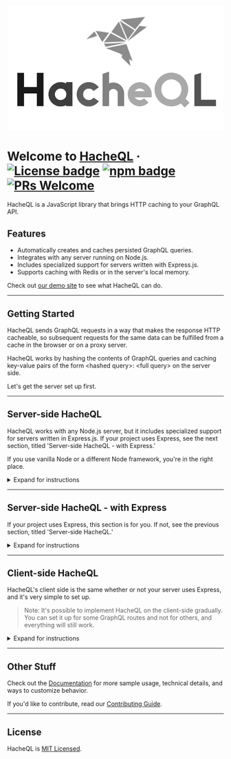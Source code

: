 ![](demo/images/Logo.png)

# Welcome to [HacheQL](http://www.hacheql.org/) &middot; [![License badge](https://img.shields.io/badge/license-MIT-informational)](LICENSE) [![npm badge](https://img.shields.io/badge/npm-v1.0.1-informational)]() [![PRs Welcome](https://img.shields.io/badge/PRs-welcome-brightgreen)]()
HacheQL is a JavaScript library that brings HTTP caching to your GraphQL API.

## Features
- Automatically creates and caches persisted GraphQL queries.
- Integrates with any server running on Node.js.
- Includes specialized support for servers written with Express.js.
- Supports caching with Redis or in the server's local memory.

Check out [our demo site](http://www.hacheql.org/) to see what HacheQL can do.

<hr>

## Getting Started
HacheQL sends GraphQL requests in a way that makes the response HTTP cacheable, so subsequent requests for the same data can be fulfilled from a cache in the browser or on a proxy server. 

HacheQL works by hashing the contents of GraphQL queries and caching key-value pairs of the form \<hashed query>: \<full query> on the server side.

Let's get the server set up first.

<hr>

## Server-side HacheQL

HacheQL works with any Node.js server, but it includes specialized support for servers written in Express.js. If your project uses Express, see the next section, titled 'Server-side HacheQL - with Express.'  

If you use vanilla Node or a different Node framework, you're in the right place.

<details><summary>Expand for instructions</summary>  
<br>

1. Install HacheQL with npm.  

```
npm install hacheql
```

2. Import `nodeHacheQL` in files that handle GraphQL requests.

```javascript
import { nodeHacheQL } from 'hacheql/server';
```

3. Call `nodeHacheQL` as the first step in handling GraphQL requests. 
```javascript
server.on('request', async (req, res) => {
  if (request.url === '/graphql') {
    try {
      const query = await nodeHacheQL(req, res, { redis: redisClient }); 
      const data = await database.query(query);
      res.end(data);
    } catch (error) {
      /* error handling logic */
    }
  }
});
```
> See the [Documentation](DOCUMENTATION.md#nodehacheql) for more detail on how to use this function.

That's all for the server! See [Client-side HacheQL](README.md#client-side-hacheql) for the next steps.
</details>

<hr>

## Server-side HacheQL - with Express
If your project uses Express, this section is for you. If not, see the previous section, titled 'Server-side HacheQL.'

<details><summary>Expand for instructions</summary>
<br>

1. Install HacheQL with npm.  

```
npm install hacheql
```

2. Import `expressHacheQL` and `httpCache` in files that handle GraphQL requests.

```javascript
import { expressHacheQL, httpCache } from 'hacheql/server';
```

3. Use `expressHacheQL` as the first piece of middleware in routes that handle GraphQL requests.  

If you want to cache using Redis, pass `expressHacheQL` an object with a property `redis` whose value is a reference to your Redis client.

```javascript
app.use('/graphql', expressHacheQL({ redis: <redisClient> }), /* other middleware */);
```

If you aren't using Redis, don't pass any arguments to `expressHacheQL` and it will automatically use the server's memory for caching.

```javascript
app.use('/graphql', expressHacheQL(), /* other middleware */);
```

4. Use `httpCache` prior to sending a response.

```javascript
app.use(
  '/graphql',
  expressHacheQL(),
  httpCache(),
  graphqlHTTP({ schema, graphiql: true,}),
);
```

5. `expressHacheQL` relies on Express's built-in [express.json()](https://expressjs.com/en/api.html#express.json) method for parsing JSON-encoded request bodies. If you don't have it set up yet, add the following toward the top of your main server file:
```javascript
app.use(express.json())
```

That's all for the server! Let's set up the client.
</details>

<hr>

## Client-side HacheQL
HacheQL's client side is the same whether or not your server uses Express, and it's very simple to set up. 
> Note: It's possible to implement HacheQL on the client-side gradually. You can set it up for some GraphQL routes and not for others, and everything will still work.

<details><summary>Expand for instructions</summary>
<br>

1. Import `hacheQL` in files that send requests to a GraphQL API.

```javascript
import { hacheQL } from 'hacheql';
```

2. HacheQL is designed to make it easy to switch over from the Fetch API. All you have to do is replace the word `fetch` with the word `hacheQL`. The arguments to the function remain exactly the same.

For example, here's how you might send a GraphQL request using the Fetch API:

```javascript
    fetch('/graphql', {
      method: 'POST',
      headers: { 'Content-Type': 'application/graphql' },
      body: '{ hero { name } }'
    })
    .then(/* code */)
```

And here's what that same request looks like using HacheQL:

```javascript
    hacheQL('/graphql', {
      method: 'POST',
      headers: { 'Content-Type': 'application/graphql' },
      body: '{ hero { name } }'
    })
    .then(/* code */)
```

Simply replace `fetch` with `hacheQL` wherever the client-side code queries the GraphQL API, and you're done! You've set up HTTP caching for your GraphQL requests.
</details>

<hr>

## Other Stuff

Check out the [Documentation](DOCUMENTATION.md) for more sample usage, technical details, and ways to customize behavior.

If you'd like to contribute, read our [Contributing Guide](CONTRIBUTING.md).

<hr>

## License
HacheQL is [MIT Licensed](LICENSE).